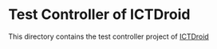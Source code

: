 # Test Controller of ICTDroid

This directory contains the test controller project of [ICTDroid](../)
